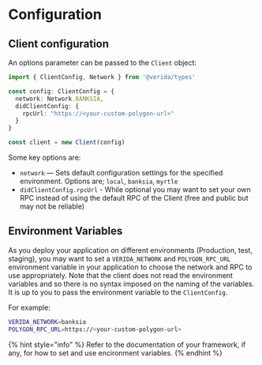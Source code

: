 # Configuration

## Client configuration[​](https://developers.verida.network/docs/client-sdk/configuration#client-configuration) <a href="#client-configuration" id="client-configuration"></a>

An options parameter can be passed to the `Client` object:

```typescript
import { ClientConfig, Network } from '@verida/types'

const config: ClientConfig = {
  network: Network.BANKSIA,
  didClientConfig: {
    rpcUrl: "https://<your-custom-polygon-url>"
  }
}

const client = new Client(config)
```

Some key options are:

* `network` — Sets default configuration settings for the specified environment. Options are; `local`, `banksia`, `myrtle`
* `didClientConfig.rpcUrl` - While optional you may want to set your own RPC instead of using the default RPC of the Client (free and public but may not be reliable)

## Environment Variables[​](https://developers.verida.network/docs/client-sdk/configuration#environment-variables) <a href="#environment-variables" id="environment-variables"></a>

As you deploy your application on different environments (Production, test, staging), you may want to set a `VERIDA_NETWORK` and `POLYGON_RPC_URL` environment variable in your application to choose the network and RPC to use appropriately. Note that the client does not read the environment variables and so there is no syntax imposed on the naming of the variables. It is up to you to pass the environment variable to the `ClientConfig`.

For example:

```bash
VERIDA_NETWORK=banksia
POLYGON_RPC_URL=https://<your-custom-polygon-url>
```

{% hint style="info" %}
&#x20;Refer to the documentation of your framework, if any, for how to set and use encironment variables.
{% endhint %}

